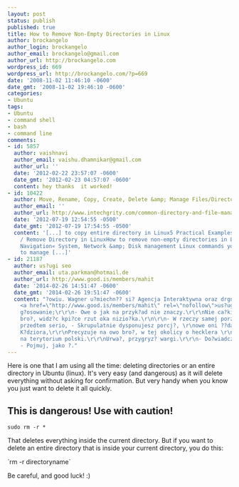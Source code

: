 ```yaml
---
layout: post
status: publish
published: true
title: How to Remove Non-Empty Directories in Linux
author: brockangelo
author_login: brockangelo
author_email: brockangelo@gmail.com
author_url: http://brockangelo.com
wordpress_id: 669
wordpress_url: http://brockangelo.com/?p=669
date: '2008-11-02 11:46:10 -0600'
date_gmt: '2008-11-02 19:46:10 -0600'
categories:
- Ubuntu
tags:
- Ubuntu
- command shell
- bash
- command line
comments:
- id: 5857
  author: vaishnavi
  author_email: vaishu.dhamnikar@gmail.com
  author_url: ''
  date: '2012-02-22 23:57:07 -0600'
  date_gmt: '2012-02-23 04:57:07 -0600'
  content: hey thanks  it worked!
- id: 10422
  author: Move, Rename, Copy, Create, Delete &amp; Manage Files/Directories in Linux
  author_email: ''
  author_url: http://www.intechgrity.com/common-directory-and-file-management-commands-in-linux/
  date: '2012-07-19 12:54:55 -0500'
  date_gmt: '2012-07-19 17:54:55 -0500'
  content: '[...] to copy entire directory in Linux5 Practical Examples To Delete
    / Remove Directory in LinuxHow to remove non-empty directories in LinuxSeries
    Navigation« System, Network &amp; Disk management Linux commands you should know
    to manage [...]'
- id: 21187
  author: us?ugi seo
  author_email: uta.parkman@hotmail.de
  author_url: http://www.good.is/members/mahit
  date: '2014-02-26 14:51:47 -0600'
  date_gmt: '2014-02-26 19:51:47 -0600'
  content: "?owiu. Wagner u?miechn?? si? Agencja Interaktywna oraz drgn??, jak \r\nus?ysza?
    <a href=\"http://www.good.is/members/mahit\" rel=\"nofollow\">us?ugi seo</a>\r\r\ncichy
    g?osowanie;\r\r\n- Owe o jak na przyk?ad nie znaczy.\r\r\nNie ca?kiem upu?ci?
    bro?, widz?c kpi?ce rzut oka nizio?ka.\r\n\r\n- W rzeczy samej porz?dnie - doda?\r\r\nFrodo,
    przedtem serio, - Skrupulatnie dysponujesz porcj?, \r\nowe oni ??dali zorganizowa?
    K?dziora,\r\r\nPrecyzuje na owo bro?, w tej okolicy o hecklera \r\ntrudno, prawdopodobnie
    na terytorium polski.\r\r\nUrwa?, przygryz? wargi.\r\r\n- Do?wiadczaj - przemówi?,
    - Pojmuj, jako ?."
---
```

<p>Here is one that I am using all the time: deleting directories or an entire directory in Ubuntu (linux). It's very easy (and dangerous) as it will delete everything without asking for confirmation. But very handy when you know you just want to delete it all quickly.</p>
<h2>This is dangerous! Use with caution!</h2>

`sudo rm -r *`

<p>That deletes everything inside the current directory. But if you want to delete an entire directory that is inside your current directory, you do this:</p>
`rm -r directoryname`
<p>Be careful, and good luck! :)</p>
